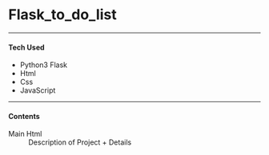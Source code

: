 # Flask_to_do_list
<hr/>
<h4> Tech Used </h4>
<ul>
  <li>Python3 Flask</li>
  <li>Html</li>
  <li>Css</li>
  <li>JavaScript</li>
</ul>
<hr/>
<h4>
  Contents
</h4>
<dl>
  <dt>
    Main Html
  </dt>
  <dd>
    Description of Project + Details
  </dd>
</dl>
